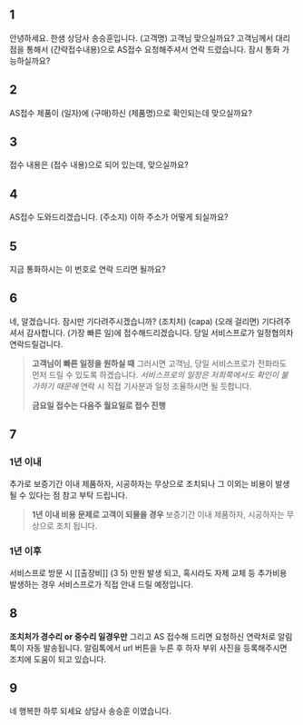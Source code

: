 ## 1
안녕하세요. 한샘 상담사 송승훈입니다. (고객명) 고객님 맞으실까요?
고객님께서 대리점을 통해서 (간략접수내용)으로 AS접수 요청해주셔서 연락 드렸습니다.
잠시 통화 가능하실까요?
## 2
AS접수 제품이 (일자)에 (구매)하신 (제품명)으로 확인되는데 맞으실까요?
## 3
접수 내용은 (접수 내용)으로 되어 있는데, 맞으실까요?
## 4
AS접수 도와드리겠습니다. 
(주소지) 이하 주소가 어떻게 되실까요?
## 5
지금 통화하시는 이 번호로 연락 드리면 될까요?
## 6
네, 알겠습니다. 잠시만 기다려주시겠습니까?
(조치처)
(capa)
(오래 걸리면) 기다려주셔서 감사합니다. 
(가장 빠른 일)에 접수해드리겠습니다. 당일 서비스프로가 일정협의차 연락드릴겁니다.
> **고객님이 빠른 일정을 원하실 때**
> 그러시면 고객님, 당일 서비스프로가 전화라도 먼저 드릴 수 있도록 하겠습니다. *서비스프로의 일정은 저희쪽에서도 확인이 불가하기 때문에*
> 연락 시 직접 기사분과 일정 조율하시면 될 듯합니다.
> 
> **금요일 접수는 다음주 월요일로 접수 진행**

## 7
### 1년 이내
추가로 보증기간 이내 제품하자, 시공하자는 무상으로 조치되나 그 이외는 비용이 발생 될 수 있다는 점 참고 부탁 드립니다.
> **1년 이내 비용 문제로 고객이 되물을 경우**
> 보증기간 이내 제품하자, 시공하자는 무상으로 조치 됩니다.

### 1년 이후
서비스프로 방문 시 [[출장비]] (3  5) 만원 발생 되고, 혹시라도 자제 교체 등 추가비용 발생하는 경우 서비스프로가 직접 안내 드릴 예정입니다.

## 8
**조치처가 경수리 or 중수리 일경우만**
그리고 AS 접수해 드리면 요청하신 연락처로 알림 톡이 자동 발송됩니다. 알림톡에서  url 버튼을 누른 후 하자 부위 사진을 등록해주시면 조치에 도움이 되고 있습니다.

## 9
네 행복한 하루 되세요 상담사 송승훈 이였습니다.

